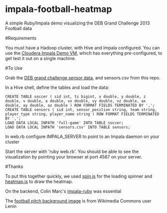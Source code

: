 impala-football-heatmap
=======================

A simple Ruby/Impala demo visualizing the DEB Grand Challenge 2013 Football data

#Requirements

You must have a Hadoop cluster, with Hive and Impala configured. You can use the [Cloudera Impala Demo VM](https://ccp.cloudera.com/display/SUPPORT/Cloudera\'s+Impala+Demo+VM), which has everything pre-configured, to get test it out on a single machine.

#To Use

Grab the [DEB grand challenge sensor data](http://www.orgs.ttu.edu/debs2013/index.php), and sensors.csv from this repo.

In a Hive shell, define the tables and load the data:

    CREATE TABLE soccer ( sid int, ts bigint, x double, y double, z double, v double, a double, vx double, vy double, vz double, ax double, ay double, az double ) ROW FORMAT FIELDS TERMINATED BY ',';
    CREATE TABLE sensors ( sid int, sensor_position string, team string, player_type string, player_name string ) ROW FORMAT FIELDS TERMINATED BY ',';
    LOAD DATA LOCAL INPATH 'full-game' INTO TABLE soccer;
    LOAD DATA LOCAL INPATH 'sensors.csv' INTO TABLE sensors;

In web.rb configure IMPALA_SERVER to point to an Impala daemon on your cluster

Start the server with 'ruby web.rb'. You should be able to see the visualization by pointing your browser at port 4567 on your server.

#Thanks

To put this together quickly, we used [spin.js](http://fgnass.github.com/spin.js/) for the loading spinner and [heatmap.js](http://www.patrick-wied.at/static/heatmapjs/) to draw the heatmap. 

On the backend, Colin Marc's [impala-ruby](https://github.com/colinmarc/impala-ruby) was essential

The [football pitch background image](http://commons.wikimedia.org/wiki/File:Kentt%C3%A4.png) is from Wikimedia Commons user Lenin 
